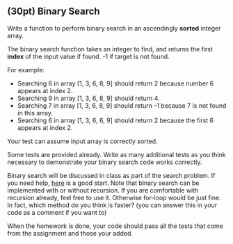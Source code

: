 ## (30pt) Binary Search

Write a function to perform binary search in an ascendingly **sorted** integer array. 

The binary search function takes an integer to find, and returns the first **index** of the input value if found. -1 if target is not found.

For example:

- Searching 6 in array [1, 3, 6, 8, 9] should return 2 because number 6 appears at index 2.
- Searching 9 in array [1, 3, 6, 8, 9] should return 4.
- Searching 7 in array [1, 3, 6, 8, 9] should return -1 because 7 is not found in this array.
- Searching 6 in array [1, 3, 6, 6, 9] should return 2 because the first 6 appears at index 2.

Your test can assume input array is correctly sorted. 

Some tests are provided already. Write as many additional tests as you think necessary to demonstrate your binary search code works correctly. 

Binary search will be discussed in class as part of the search problem. If you need help, [here](https://www.geeksforgeeks.org/binary-search/) is a good start. Note that binary search can be implemented with or without recursion. If you are comfortable with recursion already, feel free to use it. Otherwise for-loop would be just fine. In fact, which method do you think is faster? (you can answer this in your code as a comment if you want to)

When the homework is done, your code should pass all the tests that come from the assignment and those your added.

